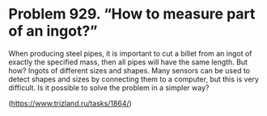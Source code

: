 # Problem 929. “How to measure part of an ingot?”

When producing steel pipes, it is important to cut a billet from an ingot of exactly the specified mass, then all pipes will have the same length. But how? Ingots of different sizes and shapes. Many sensors can be used to detect shapes and sizes by connecting them to a computer, but this is very difficult. Is it possible to solve the problem in a simpler way?

(https://www.trizland.ru/tasks/1864/)